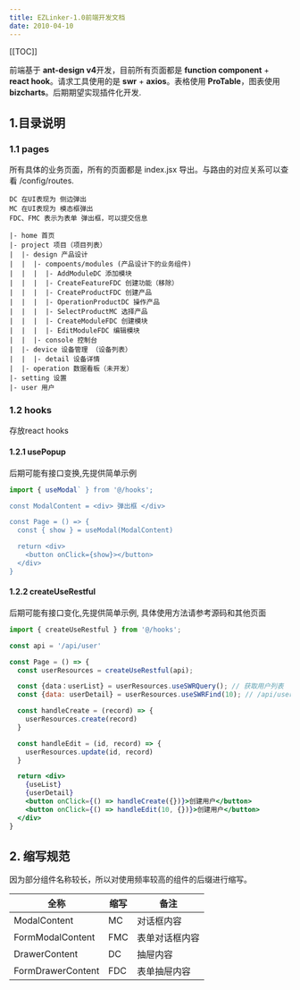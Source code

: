 ```yaml
---
title: EZLinker-1.0前端开发文档
date: 2010-04-10
---
```

[[TOC]]

前端基于 **ant-design v4**开发，目前所有页面都是 **function component** + **react hook**。请求工具使用的是 **swr** + **axios**。表格使用 **ProTable**，图表使用**bizcharts**。后期期望实现插件化开发.

## 1.目录说明

### 1.1 pages

所有具体的业务页面，所有的页面都是 index.jsx 导出。与路由的对应关系可以查看 /config/routes.

```
DC 在UI表现为 侧边弹出
MC 在UI表现为 模态框弹出
FDC、FMC 表示为表单 弹出框，可以提交信息

|- home 首页
|- project 项目（项目列表）
|  |- design 产品设计
|  |  |- compoents/modules (产品设计下的业务组件)
|  |  |  |- AddModuleDC 添加模块 
|  |  |  |- CreateFeatureFDC 创建功能（移除） 
|  |  |  |- CreateProductFDC 创建产品 
|  |  |  |- OperationProductDC 操作产品 
|  |  |  |- SelectProductMC 选择产品 
|  |  |  |- CreateModuleFDC 创建模块 
|  |  |  |- EditModuleFDC 编辑模块 
|  |  |- console 控制台
|  |- device 设备管理 （设备列表）
|  |  |- detail 设备详情
|  |- operation 数据看板（未开发）
|- setting 设置
|- user 用户

```
### 1.2 hooks

存放react hooks

#### 1.2.1 usePopup 

后期可能有接口变换,先提供简单示例

```jsx
import { useModal` } from '@/hooks';

const ModalContent = <div> 弹出框 </div>

const Page = () => {
  const { show } = useModal(ModalContent)

  return <div>
    <button onClick={show}></button>  
  </div>  
} 

```

#### 1.2.2 createUseRestful

后期可能有接口变化,先提供简单示例, 具体使用方法请参考源码和其他页面

```jsx
import { createUseRestful } from '@/hooks';

const api = '/api/user'

const Page = () => {
  const userResources = createUseRestful(api);

  const {data：userList} = userResources.useSWRQuery(); // 获取用户列表
  const {data: userDetail} = userResources.useSWRFind(10); // /api/user/10 获取id为10的用户

  const handleCreate = (record) => {
    userResources.create(record)
  }

  const handleEdit = (id, record) => {
    userResources.update(id, record)
  }

  return <div>
    {useList}
    {userDetail}
    <button onClick={() => handleCreate({})}>创建用户</button>  
    <button onClick={() => handleEdit(10, {})}>创建用户</button>  
  </div>  
} 
```

## 2. 缩写规范

因为部分组件名称较长，所以对使用频率较高的组件的后缀进行缩写。

| 全称              | 缩写 | 备注           |
| ----------------- | ---- | -------------- |
| ModalContent      | MC   | 对话框内容     |
| FormModalContent  | FMC  | 表单对话框内容 |
| DrawerContent     | DC   | 抽屉内容       |
| FormDrawerContent | FDC  | 表单抽屉内容   |
